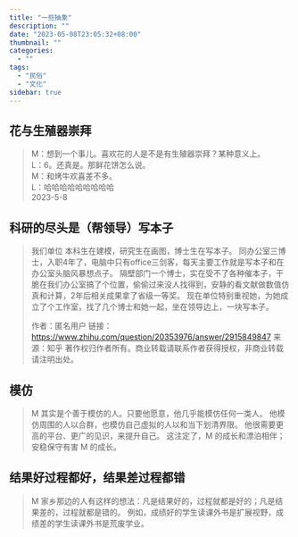```yaml
---
title: "一些抽象"
description: ""
date: "2023-05-08T23:05:32+08:00"
thumbnail: ""
categories:
  - ""
tags:
  - "民俗"
  - "文化"
sidebar: true
---
```

## 花与生殖器崇拜

> M：想到一个事儿。喜欢花的人是不是有生殖器崇拜？某种意义上。  
> L：6。还真是。那鲜花饼怎么说。  
> M：和烤牛欢喜差不多。  
> L：哈哈哈哈哈哈哈哈哈  
> 2023-5-8

## 科研的尽头是（帮领导）写本子

> 我们单位
> 本科生在建模，研究生在画图，博士生在写本子。
> 同办公室三博士，入职4年了，电脑中只有office三剑客，每天主要工作就是写本子和在办公室头脑风暴想点子。
> 隔壁部门一个博士，实在受不了各种催本子，干脆在我们办公室搞了个位置，偷偷过来没人找得到，安静的看文献做数值仿真和计算，2年后相关成果拿了省级一等奖。
> 现在单位特别重视她，为她成立了个工作室，找了几个博士和她一起，坐在领导边上，一块写本子。
> 
> 
> 作者：匿名用户
> 链接： https://www.zhihu.com/question/20353976/answer/2915849847
> 来源：知乎
> 著作权归作者所有。商业转载请联系作者获得授权，非商业转载请注明出处。

## 模仿 

> M 其实是个善于模仿的人。只要他愿意，他几乎能模仿任何一类人。
> 他模仿周围的人以合群，也模仿自己虚拟的人以和当下划清界限。
> 他很需要更高的平台、更广的见识，来提升自己。
> 这注定了，M 的成长和漂泊相伴；安稳保守有害 M 的成长。 

## 结果好过程都好，结果差过程都错

> M 家乡那边的人有这样的想法：凡是结果好的，过程就都是好的；凡是结果差的，过程就都是错的。
> 例如，成绩好的学生读课外书是扩展视野，成绩差的学生读课外书是荒废学业。
> 